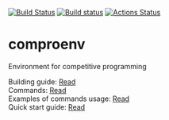 [![Build Status](https://travis-ci.org/gooddoog/comproenv.svg?branch=master)](https://travis-ci.org/gooddoog/comproenv)
[![Build status](https://ci.appveyor.com/api/projects/status/d8nrtkhe7fmg458j?svg=true)](https://ci.appveyor.com/project/gooddoog/comproenv)
[![Actions Status](https://github.com/gooddoog/comproenv/workflows/Build%20and%20run/badge.svg)](https://github.com/gooddoog/comproenv/actions)

# comproenv
Environment for competitive programming

Building guide: [Read](Building.md)  
Commands: [Read](Commands.md)  
Examples of commands usage: [Read](Examples.md)  
Quick start guide: [Read](Quick_start.md)  
